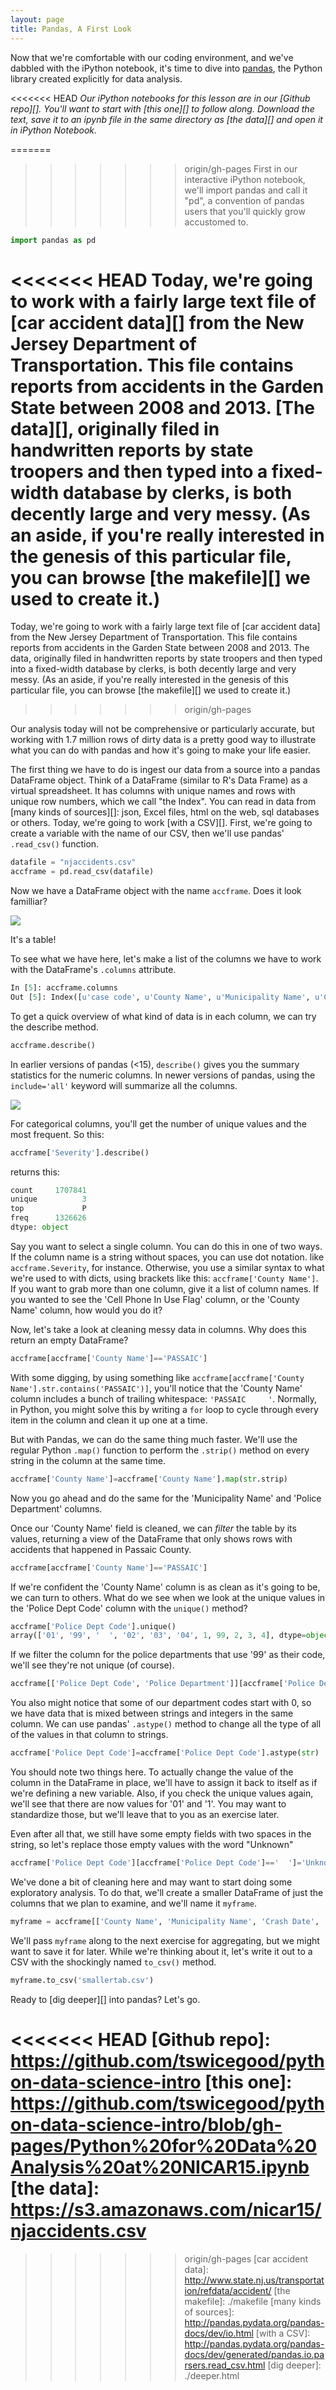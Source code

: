 ```yaml
---
layout: page
title: Pandas, A First Look
---
```


Now that we're comfortable with our coding environment, and we've dabbled with the iPython notebook, it's time to dive into [pandas][], the Python library created explicitly for data analysis. 

<<<<<<< HEAD
*Our iPython notebooks for this lesson are in our [Github repo][]. You'll want to start with [this one][] to follow along. Download the text, save it to an ipynb file in the same directory as [the data][] and open it in iPython Notebook.*

=======
>>>>>>> origin/gh-pages
First in our interactive iPython notebook, we'll import pandas and call it "pd", a convention of pandas users that you'll quickly grow accustomed to.

```python
import pandas as pd
```

<<<<<<< HEAD
Today, we're going to work with a fairly large text file of [car accident data][] from the New Jersey Department of Transportation. This file contains reports from accidents in the Garden State between 2008 and 2013. [The data][], originally filed in handwritten reports by state troopers and then typed into a fixed-width database by clerks, is both decently large and very messy. (As an aside, if you're really interested in the genesis of this particular file, you can browse [the makefile][] we used to create it.)
=======
Today, we're going to work with a fairly large text file of [car accident data] from the New Jersey Department of Transportation. This file contains reports from accidents in the Garden State between 2008 and 2013. The data, originally filed in handwritten reports by state troopers and then typed into a fixed-width database by clerks, is both decently large and very messy. (As an aside, if you're really interested in the genesis of this particular file, you can browse [the makefile][] we used to create it.)
>>>>>>> origin/gh-pages

Our analysis today will not be comprehensive or particularly accurate, but working with 1.7 million rows of dirty data is a pretty good way to illustrate what you can do with pandas and how it's going to make your life easier.

The first thing we have to do is ingest our data from a source into a pandas DataFrame object. Think of a DataFrame (similar to R's Data Frame) as a virtual spreadsheet. It has columns with unique names and rows with unique row numbers, which we call "the Index". You can read in data from [many kinds of sources][]: json, Excel files, html on the web, sql databases or others. Today, we're going to work [with a CSV][]. First, we're going to create a variable with the name of our CSV, then we'll use pandas' ```.read_csv()``` function. 

```python
datafile = "njaccidents.csv"
accframe = pd.read_csv(datafile)
```

Now we have a DataFrame object with the name ```accframe```. Does it look familliar?

![](assets/images/pandashot1.png)

It's a table!

To see what we have here, let's make a list of the columns we have to work with the DataFrame's ```.columns``` attribute.

```python
In [5]: accframe.columns
Out [5]: Index([u'case code', u'County Name', u'Municipality Name', u'Crash Date', u'Crash Day Of Week', u'Crash Time', u'Police Dept Code', u'Police Department', u'Police Station', u'Total Killed', u'Total Injured', u'Pedestrians Killed', u'Pedestrians Injured', u'Severity', u'Intersection', u'Alcohol Involved', u'HazMat Involved', u'Crash Type Code', u'Total Vehicles Involved', u'Crash Location', u'Location Direction', u'Route', u'Route Suffix', u'SRI (Std Rte Identifier)', u'MilePost', u'Road System', u'Road Character', u'Road Surface Type', u'Surface Condition', u'Light Condition', u'Environmental Condition', u'Road Divided By', u'Temporary Traffic Control Zone', u'Distance To Cross Street', u'Unit Of Measurement', u'Directn From Cross Street', u'Cross Street Name', u'Is Ramp', u'Ramp To/From Route Name', u'Ramp To/From Route Direction', u'Posted Speed', u'Posted Speed Cross Street', u'Latitude', u'Longitude', u'Cell Phone In Use Flag', u'Other Property Damage', u'Reporting Badge No.'], dtype='object')
```

To get a quick overview of what kind of data is in each column, we can try the describe method. 

```python
accframe.describe()
```

In earlier versions of pandas (<15), `describe()` gives you the summary statistics for the numeric columns. In newer versions of pandas, using the `include='all'` keyword will summarize all the columns.

![](assets/images/pandashot2.png)

For categorical columns, you'll get the number of unique values and the most frequent. So this: 

```python
accframe['Severity'].describe()
```
returns this: 

```python
count     1707841
unique          3
top             P
freq      1326626
dtype: object
```

Say you want to select a single column. You can do this in one of two ways. If the column name is a string without spaces, you can use dot notation. like `accframe.Severity`, for instance. Otherwise, you use a similar syntax to what we're used to with dicts, using brackets like this: `accframe['County Name']`. If you want to grab more than one column, give it a list of column names. If you wanted to see the 'Cell Phone In Use Flag' column, or the 'County Name' column, how would you do it?

Now, let's take a look at cleaning messy data in columns. Why does this return an empty DataFrame?

```python
accframe[accframe['County Name']=='PASSAIC']
```

With some digging, by using something like `accframe[accframe['County Name'].str.contains('PASSAIC')]`, you'll notice that the 'County Name' column includes a bunch of trailing whitespace: `'PASSAIC     '`. Normally, in Python, you might solve this by writing a `for` loop to cycle through every item in the column and clean it up one at a time.

But with Pandas, we can do the same thing much faster. We'll use the regular Python `.map()` function to perform the `.strip()` method on every string in the column at the same time.

```python
accframe['County Name']=accframe['County Name'].map(str.strip)
```

Now you go ahead and do the same for the 'Municipality Name' and 'Police Department' columns.

Once our 'County Name' field is cleaned, we can *filter* the table by its values, returning a view of the DataFrame that only shows rows with accidents that happened in Passaic County.

```python
accframe[accframe['County Name']=='PASSAIC']
```

If we're confident the 'County Name' column is as clean as it's going to be, we can turn to others. What do we see when we look at the unique values in the 'Police Dept Code' column with the `unique()` method?

```python
accframe['Police Dept Code'].unique()
array(['01', '99', '  ', '02', '03', '04', 1, 99, 2, 3, 4], dtype=object)
```

If we filter the column for the police departments that use '99' as their code, we'll see they're not unique (of course).

```python
accframe[['Police Dept Code', 'Police Department']][accframe['Police Dept Code']==99]
```

You also might notice that some of our department codes start with 0, so we have data that is mixed between strings and integers in the same column. We can use pandas' `.astype()` method to change all the type of all of the values in that column to strings. 

```python
accframe['Police Dept Code']=accframe['Police Dept Code'].astype(str)
```

You should note two things here. To actually change the value of the column in the DataFrame in place, we'll have to assign it back to itself as if we're defining a new variable. Also, if you check the unique values again, we'll see that there are now values for '01' and '1'. You may want to standardize those, but we'll leave that to you as an exercise later.

Even after all that, we still have some empty fields with two spaces in the string, so let's replace those empty values with the word "Unknown"

```python
accframe['Police Dept Code'][accframe['Police Dept Code']=='  ']='Unknown'
```

We've done a bit of cleaning here and may want to start doing some exploratory analysis. To do that, we'll create a smaller DataFrame of just the columns that we plan to examine, and we'll name it `myframe`. 

```python
myframe = accframe[['County Name', 'Municipality Name', 'Crash Date', 'Crash Day Of Week', 'Crash Time', 'Total Killed', 'Total Injured', 'Pedestrians Killed', 'Pedestrians Injured', 'Total Vehicles Involved', 'Crash Type Code', 'Alcohol Involved', 'Environmental Condition', 'Light Condition', 'Cell Phone In Use Flag']]
```

We'll pass `myframe` along to the next exercise for aggregating, but we might want to save it for later. While we're thinking about it, let's write it out to a CSV with the shockingly named `to_csv()` method.

```python
myframe.to_csv('smallertab.csv')
```

Ready to [dig deeper][] into pandas? Let's go.


[pandas]: http://pandas.pydata.org/
<<<<<<< HEAD
[Github repo]: https://github.com/tswicegood/python-data-science-intro
[this one]: https://github.com/tswicegood/python-data-science-intro/blob/gh-pages/Python%20for%20Data%20Analysis%20at%20NICAR15.ipynb
[the data]: https://s3.amazonaws.com/nicar15/njaccidents.csv
=======
>>>>>>> origin/gh-pages
[car accident data]: http://www.state.nj.us/transportation/refdata/accident/
[the makefile]: ./makefile
[many kinds of sources]: http://pandas.pydata.org/pandas-docs/dev/io.html
[with a CSV]: http://pandas.pydata.org/pandas-docs/dev/generated/pandas.io.parsers.read_csv.html
[dig deeper]: ./deeper.html
